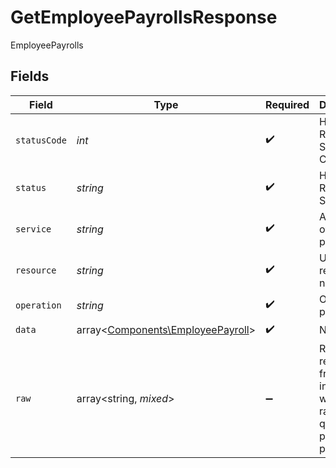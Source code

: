 # GetEmployeePayrollsResponse

EmployeePayrolls


## Fields

| Field                                                                           | Type                                                                            | Required                                                                        | Description                                                                     | Example                                                                         |
| ------------------------------------------------------------------------------- | ------------------------------------------------------------------------------- | ------------------------------------------------------------------------------- | ------------------------------------------------------------------------------- | ------------------------------------------------------------------------------- |
| `statusCode`                                                                    | *int*                                                                           | :heavy_check_mark:                                                              | HTTP Response Status Code                                                       | 200                                                                             |
| `status`                                                                        | *string*                                                                        | :heavy_check_mark:                                                              | HTTP Response Status                                                            | OK                                                                              |
| `service`                                                                       | *string*                                                                        | :heavy_check_mark:                                                              | Apideck ID of service provider                                                  | sage-hr                                                                         |
| `resource`                                                                      | *string*                                                                        | :heavy_check_mark:                                                              | Unified API resource name                                                       | Employees                                                                       |
| `operation`                                                                     | *string*                                                                        | :heavy_check_mark:                                                              | Operation performed                                                             | all                                                                             |
| `data`                                                                          | array<[Components\EmployeePayroll](../../Models/Components/EmployeePayroll.md)> | :heavy_check_mark:                                                              | N/A                                                                             |                                                                                 |
| `raw`                                                                           | array<string, *mixed*>                                                          | :heavy_minus_sign:                                                              | Raw response from the integration when raw=true query param is provided         |                                                                                 |